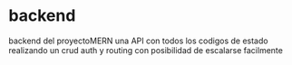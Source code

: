 # backend
backend del proyectoMERN 
una API con todos los codigos de estado realizando un crud auth y routing con posibilidad de escalarse facilmente
